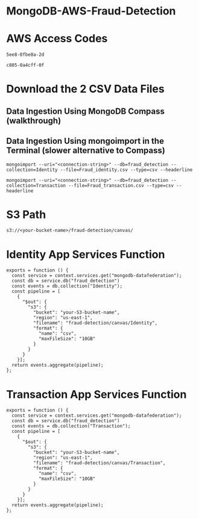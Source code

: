 # MongoDB-AWS-Fraud-Detection

# AWS Access Codes
```
5ee8-0fbe8a-2d
```
```
c805-0a4cff-0f
```

# Download the 2 CSV Data Files

## Data Ingestion Using MongoDB Compass (walkthrough)

## Data Ingestion Using mongoimport in the Terminal (slower alternative to Compass)
```
mongoimport --uri="<connection-string>" --db=fraud_detection --collection=Identity --file=Fraud_identity.csv --type=csv --headerline
```
```
mongoimport --uri="<connection-string>" --db=fraud_detection --collection=Transaction --file=Fraud_transaction.csv --type=csv --headerline
```

# S3 Path
```
s3://<your-bucket-name>/fraud-detection/canvas/
```

# Identity App Services Function
```
exports = function () {
  const service = context.services.get("mongodb-datafederation");
  const db = service.db("fraud_detection")
  const events = db.collection("Identity");
  const pipeline = [
    {
      "$out": {
        "s3": {
          "bucket": "your-S3-bucket-name",
          "region": "us-east-1",
          "filename": "fraud-detection/canvas/Identity",
          "format": {
            "name": "csv",
            "maxFileSize": "10GB"
          }
        }
      }
    }];
  return events.aggregate(pipeline);
};
```
# Transaction App Services Function
```
exports = function () {
  const service = context.services.get("mongodb-datafederation");
  const db = service.db("fraud_detection")
  const events = db.collection("Transaction");
  const pipeline = [
    {
      "$out": {
        "s3": {
          "bucket": "your-S3-bucket-name",
          "region": "us-east-1",
          "filename": "fraud-detection/canvas/Transaction",
          "format": {
            "name": "csv",
            "maxFileSize": "10GB"
          }
        }
      }
    }];
  return events.aggregate(pipeline);
};
```
